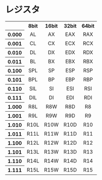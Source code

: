 # レジスタ

<table>
<tr align="center">
    <th colspan=1></th>
    <th>8bit</th>
    <th>16bit</th>
    <th>32bit</th>
    <th>64bit</th>
</tr>
<tr align="center">
    <th>0.000</th>
    <td>AL</td>
    <td>AX</td>
    <td>EAX</td>
    <td>RAX</td>
</tr>
<tr align="center">
    <th>0.001</th>
    <td>CL</td>
    <td>CX</td>
    <td>ECX</td>
    <td>RCX</td>
</tr>
<tr align="center">
    <th>0.010</th>
    <td>DL</td>
    <td>DX</td>
    <td>EDX</td>
    <td>RDX</td>
</tr>
<tr align="center">
    <th>0.011</th>
    <td>BL</td>
    <td>BX</td>
    <td>EBX</td>
    <td>RBX</td>
</tr>
<tr align="center">
    <th>0.100</th>
    <td>SPL</td>
    <td>SP</td>
    <td>ESP</td>
    <td>RSP</td>
</tr>
<tr align="center">
    <th>0.101</th>
    <td>BPL</td>
    <td>BP</td>
    <td>EBP</td>
    <td>RBP</td>
</tr>
<tr align="center">
    <th>0.110</th>
    <td>SIL</td>
    <td>SI</td>
    <td>ESI</td>
    <td>RSI</td>
</tr>
<tr align="center">
    <th>0.111</th>
    <td>DIL</td>
    <td>DI</td>
    <td>EDI</td>
    <td>RDI</td>
</tr>
<tr align="center">
    <th>1.000</th>
    <td>R8L</td>
    <td>R8W</td>
    <td>R8D</td>
    <td>R8</td>
</tr>
<tr align="center">
    <th>1.001</th>
    <td>R9L</td>
    <td>R9W</td>
    <td>R9D</td>
    <td>R9</td>
</tr>
<tr align="center">
    <th>1.010</th>
    <td>R10L</td>
    <td>R10W</td>
    <td>R10D</td>
    <td>R10</td>
</tr>
<tr align="center">
    <th>1.011</th>
    <td>R11L</td>
    <td>R11W</td>
    <td>R11D</td>
    <td>R11</td>
</tr>
<tr align="center">
    <th>1.100</th>
    <td>R12L</td>
    <td>R12W</td>
    <td>R12D</td>
    <td>R12</td>
</tr>
<tr align="center">
    <th>1.101</th>
    <td>R13L</td>
    <td>R13W</td>
    <td>R13D</td>
    <td>R13</td>
</tr>
<tr align="center">
    <th>1.110</th>
    <td>R14L</td>
    <td>R14W</td>
    <td>R14D</td>
    <td>R14</td>
</tr>
<tr align="center">
    <th>1.111</th>
    <td>R15L</td>
    <td>R15W</td>
    <td>R15D</td>
    <td>R15</td>
</tr>
</table>
